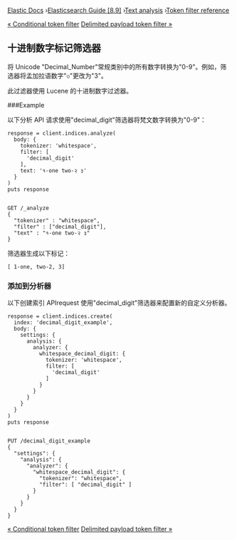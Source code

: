 

[Elastic Docs](/guide/) ›[Elasticsearch Guide [8.9]](index.md) ›[Text
analysis](analysis.md) ›[Token filter reference](analysis-tokenfilters.md)

[« Conditional token filter](analysis-condition-tokenfilter.md) [Delimited
payload token filter »](analysis-delimited-payload-tokenfilter.md)

## 十进制数字标记筛选器

将 Unicode "Decimal_Number"常规类别中的所有数字转换为"0-9"。例如，筛选器将孟加拉语数字"৩"更改为"3"。

此过滤器使用 Lucene 的十进制数字过滤器。

###Example

以下分析 API 请求使用"decimal_digit"筛选器将梵文数字转换为"0-9"：

    
    
    response = client.indices.analyze(
      body: {
        tokenizer: 'whitespace',
        filter: [
          'decimal_digit'
        ],
        text: '१-one two-२ ३'
      }
    )
    puts response
    
    
    GET /_analyze
    {
      "tokenizer" : "whitespace",
      "filter" : ["decimal_digit"],
      "text" : "१-one two-२ ३"
    }

筛选器生成以下标记：

    
    
    [ 1-one, two-2, 3]

### 添加到分析器

以下创建索引 APIrequest 使用"decimal_digit"筛选器来配置新的自定义分析器。

    
    
    response = client.indices.create(
      index: 'decimal_digit_example',
      body: {
        settings: {
          analysis: {
            analyzer: {
              whitespace_decimal_digit: {
                tokenizer: 'whitespace',
                filter: [
                  'decimal_digit'
                ]
              }
            }
          }
        }
      }
    )
    puts response
    
    
    PUT /decimal_digit_example
    {
      "settings": {
        "analysis": {
          "analyzer": {
            "whitespace_decimal_digit": {
              "tokenizer": "whitespace",
              "filter": [ "decimal_digit" ]
            }
          }
        }
      }
    }

[« Conditional token filter](analysis-condition-tokenfilter.md) [Delimited
payload token filter »](analysis-delimited-payload-tokenfilter.md)

